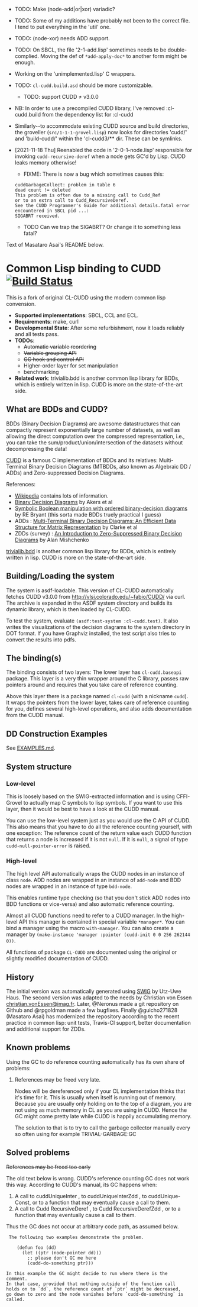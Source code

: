 * TODO: Make (node-add|or|xor) variadic?
* TODO: Some of my additions have probably not been to the correct file.  I tend to put everything in the 'util' one.
* TODO: (node-xor) needs ADD support.
* TODO: On SBCL, the file '2-1-add.lisp' sometimes needs to be double-complied.  Moving the def of `*add-apply-doc*` to another form might be enough.
* Working on the 'unimplemented.lisp' C wrappers.
* TODO: `cl-cudd.build.asd` should be more customizable.
    * TODO: support CUDD ≠ v3.0.0
* NB: In order to use a precompiled CUDD library, I've removed :cl-cudd.build from the dependency list for :cl-cudd
* Similarly--to accommodate existing CUDD source and build directories, the groveller (`src/1-1-1-grovel.lisp`) now looks for directories 'cudd/' and 'build-cudd/' within the 'cl-cudd3/** dir.  These can be symlinks.


* [2021-11-18 Thu] Reenabled the code in '2-0-1-node.lisp' responsible for invoking `cudd-recursive-deref` when a node gets GC'd by Lisp.  CUDD leaks memory otherwise!
  * FIXME: There is now a bug which sometimes causes this:
  
  ```
  cuddGarbageCollect: problem in table 6
  dead count != deleted
  This problem is often due to a missing call to Cudd_Ref
  or to an extra call to Cudd_RecursiveDeref.
  See the CUDD Programmer's Guide for additional details.fatal error encountered in SBCL pid ...:
  SIGABRT received.
  ```
	* TODO Can we trap the SIGABRT?  Or change it to something less fatal?

Text of Masataro Asai's README below.

Common Lisp binding to CUDD [![Build Status](https://travis-ci.org/guicho271828/CL-CUDD.svg?branch=master)](https://travis-ci.org/guicho271828/CL-CUDD)
===========================

This is a fork of original CL-CUDD using the modern common lisp convension.

* **Supported implementations**: SBCL, CCL and ECL.
* **Requirements**: make, curl
* **Developmental State**: After some refurbishment, now it loads reliably and all tests pass.
* **TODOs**:
    * ~~Automatic variable reordering~~
    * ~~Variable grouping API~~
    * ~~GC hook and control API~~
    * Higher-order layer for set manipulation
    * benchmarking
* **Related work**: 
  trivialib.bdd is another common lisp library for BDDs, which is entirely written in lisp. CUDD is more on the state-of-the-art side.

What are BDDs and CUDD?
-------------

BDDs (Binary Decision Diagrams) are awesome datastructures that can compactly represent exponentially large number of datasets, as well as allowing the direct computation over the compressed representation, i.e., you can take the sum/product/union/intersection of the datasets without decompressing the data!

[CUDD](http://vlsi.colorado.edu/~fabio/CUDD/)
is a famous C implementation of BDDs and its relatives: 
Multi-Terminal Binary Decision Diagrams (MTBDDs, also known as Algebraic DD / ADDs) and
Zero-suppressed Decision Diagrams.

References:

+ [Wikipedia](http://en.wikipedia.org/wiki/Binary_decision_diagram) contains lots of information.
+ [Binary Decision Diagrams](http://ieeexplore.ieee.org/xpls/abs_all.jsp?arnumber=1675141) by Akers et al
+ [Symbolic Boolean manipulation with ordered binary-decision diagrams](http://www.cse.chalmers.se/edu/course/TDA956/Papers/acmcs92.pdf) by RE Bryant (this sorta made BDDs truely practical I guess)
+ ADDs : [Multi-Terminal Binary Decision Diagrams: An Efficient Data Structure for Matrix Representation](http://repository.cmu.edu/cgi/viewcontent.cgi?article=1456&context=compsci) by Clarke et al
+ ZDDs (survey) : [An Introduction to Zero-Suppressed Binary Decision Diagrams](http://citeseerx.ist.psu.edu/viewdoc/download?doi=10.1.1.500.6132&rep=rep1&type=pdf) by Alan Mishchenko

[trivialib.bdd](http://quickdocs.org/trivialib.bdd/) is another common lisp library for BDDs, which is entirely written in lisp. CUDD is more on the state-of-the-art side.

Building/Loading the system
---------------------------
The system is asdf-loadable.
This version of CL-CUDD automatically fetches CUDD v3.0.0 from http://vlsi.colorado.edu/~fabio/CUDD/ via curl.
The archive is expanded in the ASDF system directory and builds its dynamic library, which is then loaded by CL-CUDD.

To test the system, evaluate `(asdf:test-system :cl-cudd.test)`.
It also writes the visualizations of the decision diagrams to the system directory in DOT format.
If you have Graphviz installed, the test script also tries to convert the results into pdfs.

The binding(s)
--------------
The binding consists of two layers:
The lower layer has `cl-cudd.baseapi` package.
This layer is a very thin wrapper around the C library,
passes raw pointers around and requires that you take care of reference counting.

Above this layer there is a package named `cl-cudd` (with a nickname `cudd`).
It wraps the pointers from the lower layer, takes care of reference counting for you, 
defines several high-level operations, and also
adds documentation from the CUDD manual.

DD Construction Examples
------------------------

See [EXAMPLES.md](EXAMPLES.md).

System structure
----------------

### Low-level

This is loosely based on the SWIG-extracted information and is using CFFI-Grovel
to actually map C symbols to lisp symbols.  If you want to use this layer, then
it would be best to have a look at the CUDD manual.

You can use the low-level system just as you would use the C API of
CUDD. This also means that you have to do all the reference counting
yourself, with one exception: The reference count of the return value
each CUDD function that returns a node is increased if it is not
`null`. If it is `null`, a signal of type `cudd-null-pointer-error` is
raised.

### High-level

The high level API automatically wraps the CUDD nodes in an instance
of class `node`. ADD nodes are wrapped in an instance of `add-node`
and BDD nodes are wrapped in an instance of type `bdd-node`.

This enables runtime type checking (so that you don't stick ADD nodes
into BDD functions or vice-versa) and also automatic reference counting.

Almost all CUDD functions need to refer to a CUDD manager. In the
high-level API this manager is contained in special variable
`*manager*`. You can bind a manager using the macro `with-manager`.
You can also create a manager by
`(make-instance 'manager :pointer (cudd-init 0 0 256 262144 0))`.

All functions of package `CL-CUDD` are documented using the original or
slightly modified documentation of CUDD.

History
-------

The initial version was automatically generated using [SWIG](http://www.swig.org) by Utz-Uwe Haus.
The second version was adapted to the needs by Christian von Essen <christian.vonEssen@imag.fr>.
Later, @Neronus made a git repository on Github and @rpgoldman made a few bugfixes.
Finally @guicho271828 (Masataro Asai) has modernized the repository according to the recent practice in common lisp:  unit tests, Travis-CI support, better documentation and additional support for ZDDs.


Known problems
--------------

Using the GC to do reference counting automatically has its own share of problems:

1. References may be freed very late.

   Nodes will be dereferenced only if your CL implementation thinks
   that it's time for it. This is usually when itself is running out
   of memory. Because you are usually only holding on to the top of
   a diagram, you are not using as much memory in CL as you are using
   in CUDD. Hence the GC might come pretty late while CUDD is happily
   accumulating memory.

   The solution to that is to try to call the garbage collector
   manually every so often using for example
   TRIVIAL-GARBAGE:GC

Solved problems
---------------

~~References may be freed too early~~

The old text below is wrong. CUDD's reference counting GC does not work this
way.  According to CUDD's manual, its GC happens when:

1. A call to cuddUniqueInter , to cuddUniqueInterZdd , to cuddUnique-
   Const, or to a function that may eventually cause a call to them.
2. A call to Cudd RecursiveDeref , to Cudd RecursiveDerefZdd , or to a
   function that may eventually cause a call to them.

Thus the GC does not occur at arbitrary code path, as assumed below.

     The following two examples demonstrate the problem.

        (defun foo (dd)
          (let ((ptr (node-pointer dd)))
            ;; please don't GC me here
            (cudd-do-something ptr)))

    In this example the GC might decide to run where there is the
    comment.
    In that case, provided that nothing outside of the function call
    holds on to `dd`, the reference count of `ptr` might be decreased,
    go down to zero and the node vanishes before `cudd-do-something` is
    called.
